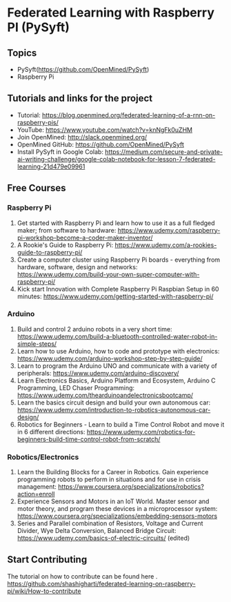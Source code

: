 # Federated Learning with Raspberry PI (PySyft)
## Topics
   - PySyft(https://github.com/OpenMined/PySyft)
   - Raspberry Pi 
   
## Tutorials and links for the project
- Tutorial: https://blog.openmined.org/federated-learning-of-a-rnn-on-raspberry-pis/
- YouTube: https://www.youtube.com/watch?v=knNgFk0uZHM
- Join OpenMined: http://slack.openmined.org/
- OpenMined GitHub: https://github.com/OpenMined/PySyft
- Install PySyft in Google Colab: https://medium.com/secure-and-private-ai-writing-challenge/google-colab-notebook-for-lesson-7-federated-learning-21d479e09961

## Free Courses
### Raspberry Pi 
1. Get started with Raspberry Pi and learn how to use it as a full fledged maker; from software to hardware: https://www.udemy.com/raspberry-pi-workshop-become-a-coder-maker-inventor/
2. A Rookie's Guide to Raspberry Pi: https://www.udemy.com/a-rookies-guide-to-raspberry-pi/
3. Create a computer cluster using Raspberry Pi boards - everything from hardware, software, design and networks: https://www.udemy.com/build-your-own-super-computer-with-raspberry-pi/
4. Kick start Innovation with Complete Raspberry Pi Raspbian Setup in 60 minutes: https://www.udemy.com/getting-started-with-raspberry-pi/

### Arduino
1. Build and control 2 arduino robots in a very short time: https://www.udemy.com/build-a-bluetooth-controlled-water-robot-in-simple-steps/
2. Learn how to use Arduino, how to code and prototype with electronics: https://www.udemy.com/arduino-workshop-step-by-step-guide/
3. Learn to program the Arduino UNO and communicate with a variety of peripherals: https://www.udemy.com/arduino-discovery/
4. Learn Electronics Basics, Arduino Platform and Ecosystem, Arduino C Programming, LED Chaser Programming: https://www.udemy.com/thearduinoandelectronicsbootcamp/
5. Learn the basics circuit design and build your own autonomous car: https://www.udemy.com/introduction-to-robotics-autonomous-car-design/
6. Robotics for Beginners - Learn to build a Time Control Robot and move it in 6 different directions: https://www.udemy.com/robotics-for-beginners-build-time-control-robot-from-scratch/

### Robotics/Electronics
1. Learn the Building Blocks for a Career in Robotics. Gain experience programming robots to perform in situations and for use in crisis management: https://www.coursera.org/specializations/robotics?action=enroll
2. Experience Sensors and Motors in an IoT World. Master sensor and motor theory, and program these devices in a microprocessor system: https://www.coursera.org/specializations/embedding-sensors-motors
3. Series and Parallel combination of Resistors, Voltage and Current Divider, Wye Delta Conversion, Balanced Bridge Circuit: https://www.udemy.com/basics-of-electric-circuits/ (edited) 

## Start Contributing
The tutorial on how to contribute can be found here . https://github.com/shashigharti/federated-learning-on-raspberry-pi/wiki/How-to-contribute

